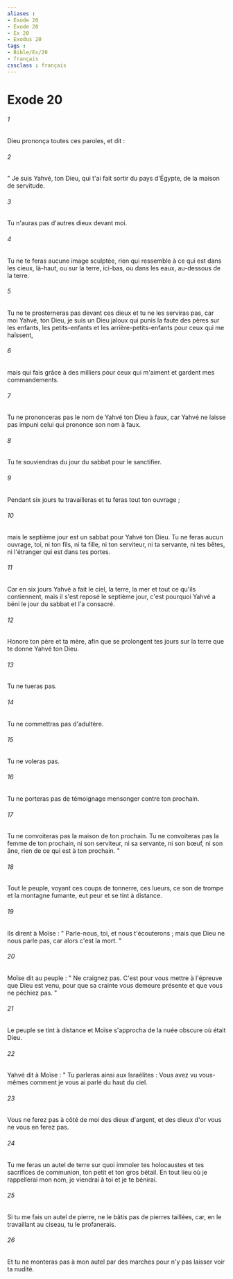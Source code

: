 ```yaml
---
aliases : 
- Exode 20
- Exode 20
- Ex 20
- Exodus 20
tags : 
- Bible/Ex/20
- français
cssclass : français
---
```


# Exode 20

###### 1
Dieu prononça toutes ces paroles, et dit : 
###### 2
" Je suis Yahvé, ton Dieu, qui t'ai fait sortir du pays d'Égypte, de la maison de servitude. 
###### 3
Tu n'auras pas d'autres dieux devant moi. 
###### 4
Tu ne te feras aucune image sculptée, rien qui ressemble à ce qui est dans les cieux, là-haut, ou sur la terre, ici-bas, ou dans les eaux, au-dessous de la terre. 
###### 5
Tu ne te prosterneras pas devant ces dieux et tu ne les serviras pas, car moi Yahvé, ton Dieu, je suis un Dieu jaloux qui punis la faute des pères sur les enfants, les petits-enfants et les arrière-petits-enfants pour ceux qui me haïssent, 
###### 6
mais qui fais grâce à des milliers pour ceux qui m'aiment et gardent mes commandements. 
###### 7
Tu ne prononceras pas le nom de Yahvé ton Dieu à faux, car Yahvé ne laisse pas impuni celui qui prononce son nom à faux. 
###### 8
Tu te souviendras du jour du sabbat pour le sanctifier. 
###### 9
Pendant six jours tu travailleras et tu feras tout ton ouvrage ; 
###### 10
mais le septième jour est un sabbat pour Yahvé ton Dieu. Tu ne feras aucun ouvrage, toi, ni ton fils, ni ta fille, ni ton serviteur, ni ta servante, ni tes bêtes, ni l'étranger qui est dans tes portes. 
###### 11
Car en six jours Yahvé a fait le ciel, la terre, la mer et tout ce qu'ils contiennent, mais il s'est reposé le septième jour, c'est pourquoi Yahvé a béni le jour du sabbat et l'a consacré. 
###### 12
Honore ton père et ta mère, afin que se prolongent tes jours sur la terre que te donne Yahvé ton Dieu. 
###### 13
Tu ne tueras pas. 
###### 14
Tu ne commettras pas d'adultère. 
###### 15
Tu ne voleras pas. 
###### 16
Tu ne porteras pas de témoignage mensonger contre ton prochain. 
###### 17
Tu ne convoiteras pas la maison de ton prochain. Tu ne convoiteras pas la femme de ton prochain, ni son serviteur, ni sa servante, ni son bœuf, ni son âne, rien de ce qui est à ton prochain. "
###### 18
Tout le peuple, voyant ces coups de tonnerre, ces lueurs, ce son de trompe et la montagne fumante, eut peur et se tint à distance. 
###### 19
Ils dirent à Moïse : " Parle-nous, toi, et nous t'écouterons ; mais que Dieu ne nous parle pas, car alors c'est la mort. " 
###### 20
Moïse dit au peuple : " Ne craignez pas. C'est pour vous mettre à l'épreuve que Dieu est venu, pour que sa crainte vous demeure présente et que vous ne péchiez pas. " 
###### 21
Le peuple se tint à distance et Moïse s'approcha de la nuée obscure où était Dieu. 
###### 22
Yahvé dit à Moïse : " Tu parleras ainsi aux Israélites : Vous avez vu vous-mêmes comment je vous ai parlé du haut du ciel. 
###### 23
Vous ne ferez pas à côté de moi des dieux d'argent, et des dieux d'or vous ne vous en ferez pas. 
###### 24
Tu me feras un autel de terre sur quoi immoler tes holocaustes et tes sacrifices de communion, ton petit et ton gros bétail. En tout lieu où je rappellerai mon nom, je viendrai à toi et je te bénirai. 
###### 25
Si tu me fais un autel de pierre, ne le bâtis pas de pierres taillées, car, en le travaillant au ciseau, tu le profanerais. 
###### 26
Et tu ne monteras pas à mon autel par des marches pour n'y pas laisser voir ta nudité. 
